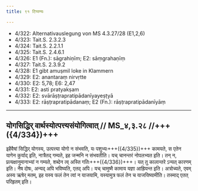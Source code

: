 ```yaml
---
title: ९१ टिप्पण्यः

---
```

- 4/322: Alternativauslegung von MS 4.3.27/28 (E1,2,6)
- 4/323: Tait.S. 2.3.2.3
- 4/324: Tait.S. 2.2.1.1
- 4/325: Tait.S. 2.4.6.1
- 4/326: E1 (Fn.): sāgrahiṇīm; E2: sāṃgrahaṇīṃ
- 4/327: Tait.S. 2.3.9.2
- 4/328: E1 gibt amuṣmil loke in Klammern
- 4/329: E2: anantaraṃ nirvṛtte
- 4/330: E2: 5,78; E6: 2,47
- 4/331: E2: asti pratyakṣam
- 4/332: E2: svārāṣṭrapratipādanīyayeṣṭyā
- 4/333: E2: rāṣṭrapratipādanaṃ; E2 (Fn.): rāṣṭrapratipādanīyāṃ

____________________________________________


## योगसिद्धिर् वार्थस्योत्पत्त्यसंयोगित्वात् // MS_४,३.२८ //+++({4/334})+++
इहैवैषां सिद्धिर् योगस्य, उत्पत्त्या योगो न संभवति, यः पशुभ्यः+++({4/335})+++ कामयते, स एतेन यागेन कुर्याद् इति, नात्रैतद् गम्यते, इह जन्मनि न संभवतीति। यच् चानन्तरं नोपलभ्यत इति। तन् न, प्रत्यक्षानुमानाभ्यां न गम्यते, शब्देन त्व् अस्ति गतिः+++({4/336})+++। यत् तु कालान्तरे ऽन्यत् कारणम् इति। नैष दोषः, अन्यद् अपि भविष्यति, एतद् अपि। यच् चामुष्मै कामाय यज्ञा आह्रियन्त इति। अत्रोच्यते, एवम् अस्य ऋषेर् मतम्, इह यस्य फलं तेन त्वां न याजयामि, यस्यामुत्र फलं तेन च याजयिष्यामीति। तस्माद् एतत् परिहृतम् इति।
